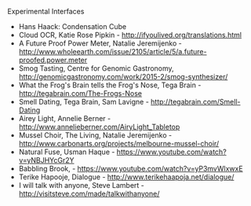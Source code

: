 Experimental Interfaces

* Hans Haack: Condensation Cube
* Cloud OCR, Katie Rose Pipkin - http://ifyoulived.org/translations.html
* A Future Proof Power Meter, Natalie Jeremijenko - http://www.wholeearth.com/issue/2105/article/5/a.future-proofed.power.meter
* Smog Tasting, Centre for Genomic Gastronomy, http://genomicgastronomy.com/work/2015-2/smog-synthesizer/
* What the Frog's Brain tells the Frog's Nose, Tega Brain - http://tegabrain.com/The-Frogs-Nose
* Smell Dating, Tega Brain, Sam Lavigne - http://tegabrain.com/Smell-Dating
* Airey Light, Annelie Berner - http://www.annelieberner.com/AiryLight_Tabletop
* Mussel Choir, The Living, Natalie Jeremijenko - http://www.carbonarts.org/projects/melbourne-mussel-choir/
* Natural Fuse, Usman Haque - https://www.youtube.com/watch?v=yNBJHYcGr2Y
* Babbling Brook, - https://www.youtube.com/watch?v=yP3mvWlxwxE
* Terike Hapooje, Dialogue - http://www.terikehaapoja.net/dialogue/
* I will talk with anyone, Steve Lambert - http://visitsteve.com/made/talkwithanyone/


